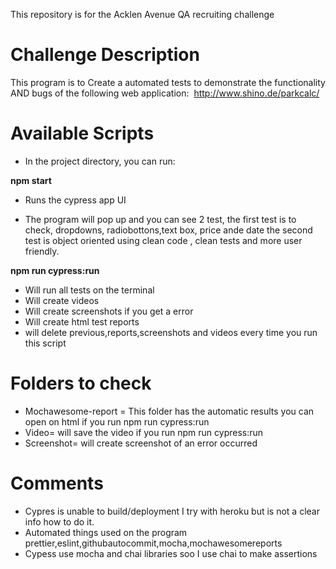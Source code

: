 
This repository is for the Acklen Avenue QA recruiting challenge
# Challenge Description
This program is to Create a automated tests to demonstrate the functionality AND bugs of the following web
application: ​ http://www.shino.de/parkcalc/


# Available Scripts
* In the project directory, you can run:

**npm start**
* Runs the cypress app UI 

* The program will pop up and  you can see 2 test, the first test is to check, dropdowns, radiobottons,text box, price ande date
the second test is object oriented using clean code , clean tests and more user friendly. 

**npm run cypress:run**
* Will run all tests  on the terminal
* Will create videos
* Will create screenshots if you get a error
* Will create html test reports
* will delete previous,reports,screenshots and videos every time you run this script




# Folders to check

* Mochawesome-report = This folder has the automatic results you can open on html  if you run  npm run cypress:run
* Video= will save the video if you run  npm run cypress:run
* Screenshot= will create screenshot of an error occurred

 


# Comments
* Cypres is unable to build/deployment I try with  heroku but is not a clear info how to do it.
* Automated things used on the program prettier,eslint,githubautocommit,mocha,mochawesomereports
* Cypess use mocha and chai libraries soo I use chai to make assertions 

